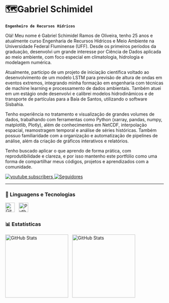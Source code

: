 # 🗺️Gabriel Schimidel

**`Engenheiro de Recursos Hídricos`**

Olá! Meu nome é Gabriel Schimidel Ramos de Oliveira, tenho 25 anos e atualmente curso Engenharia de Recursos Hídricos e Meio Ambiente na Universidade Federal Fluminense (UFF). Desde os primeiros períodos da graduação, desenvolvi um grande interesse por Ciência de Dados aplicada ao meio ambiente, com foco especial em climatologia, hidrologia e modelagem numérica.

Atualmente, participo de um projeto de iniciação científica voltado ao desenvolvimento de um modelo LSTM para previsão de altura de ondas em eventos extremos, integrando minha formação em engenharia com técnicas de machine learning e processamento de dados ambientais. Também atuei em um estágio onde desenvolvi e calibrei modelos hidrodinâmicos e de transporte de partículas para a Baía de Santos, utilizando o software Sisbahia.

Tenho experiência no tratamento e visualização de grandes volumes de dados, trabalhando com ferramentas como Python (xarray, pandas, numpy, matplotlib, Plotly), além de conhecimentos em NetCDF, interpolação espacial, reamostragem temporal e análise de séries históricas. Também possuo familiaridade com a organização e automatização de pipelines de análise, além da criação de gráficos interativos e relatórios.

Tenho buscado aplicar o que aprendo de forma prática, com reprodutibilidade e clareza, e por isso mantenho este portfólio como uma forma de compartilhar meus códigos, projetos e aprendizados com a comunidade.

<p align="left">
    <a href="https://www.linkedin.com/in/gabriel-schimidel-1337a8255/1">
        <img 
            alt="youtube subscribers" 
            title="Inscreva-se no meu canal" 
            src="https://custom-icon-badges.demolab.com/badge/-Linkedin%20-blue?style=for-the-badge&logo=linkedin&Color=white&logo"
        />
    </a>
    <a href="https://github.com/Larissakich?tab=followers">
        <img 
            alt="Seguidores" 
            title="Me siga no GitHub" 
            src="https://custom-icon-badges.demolab.com/github/followers/Larissakich?color=236ad3&labelColor=1155ba&style=for-the-badge&logo=github&label=Seguidores&logoColor=white"
        />
    </a>
</p>

---

### 🤖 Linguagens e Tecnologias
<img 
    align="left" 
    alt="Git" 
    title="Git"
    width="30px" 
    style="padding-right: 10px;" 
    src="https://cdn.jsdelivr.net/gh/devicons/devicon@latest/icons/git/git-original.svg" 
/>
<img 
    align="left" 
    alt="Python" 
    title="Python"
    width="30px" 
    style="padding-right: 10px;" 
    src="https://cdn.jsdelivr.net/gh/devicons/devicon@latest/icons/python/python-original.svg" 
/>

<br/>
<br/>

### 📊 Estatísticas

<p>
  <img 
    align="left" 
    alt="GitHub Stats" 
    height="200" 
    style="padding-right: 10px;" 
    src="https://github-readme-stats.vercel.app/api?username=Schimidel&show_icons=true&theme=tokyonight&include_all_commits=true&locale=pt-br" 
  />

<img 
      align="left" 
      alt="GitHub Stats" 
      height="200" 
      src="https://github-readme-stats.vercel.app/api/top-langs/?username=Schimidel&theme=tokyonight&layout=compact&custom_title=Tecnologias&langs_count=9" 
  />

</p>

